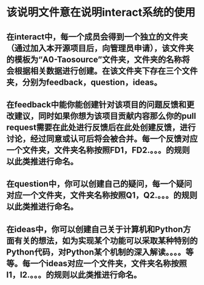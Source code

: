 # 该说明文件意在说明interact系统的使用

## 在interact中，每一个成员会得到一个独立的文件夹（通过加入本开源项目后，向管理员申请），该文件夹的模板为“A0-Taosource”文件夹，文件夹的名称将会根据相关数据进行创建。在该文件夹下存在三个文件夹，分别为feedback，question，ideas。

## 在feedback中能你能创建针对该项目的问题反馈和更改建议，同时如果你想为该项目贡献内容那么你的pull request需要在此处进行反馈后在此处创建反馈，进行讨论，经过同意或认可后将会被合并。每一个反馈对应一个文件夹，文件夹名称按照FD1，FD2.。。。的规则以此类推进行命名。

## 在question中，你可以创建自己的疑问，每一个疑问对应一个文件夹，文件夹名称按照Q1，Q2.。。。的规则以此类推进行命名。

## 在ideas中，你可以创建自己关于计算机和Python方面有关的想法，如为实现某个功能可以采取某种特别的Python代码，对Python某个机制的深入解读。。。。等等。每一个ideas对应一个文件夹，文件夹名称按照I1，I2.。。。的规则以此类推进行命名。